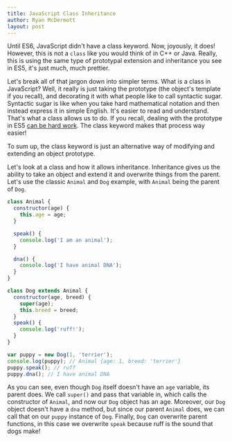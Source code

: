 ```yaml
---
title: JavaScript Class Inheritance
author: Ryan McDermott
layout: post
---
```

Until ES6, JavaScript didn't have a class keyword. Now, joyously, it does! However, this is not a `class` like you would think of in C++ or Java. Really, this is using the same type of prototypal extension and inheritance you see in ES5, it's just much, much prettier.

Let's break all of that jargon down into simpler terms. What is a class in JavaScript? Well, it really is just taking the prototype (the object's template if you recall), and decorating it with what people like to call syntactic sugar. Syntactic sugar is like when you take hard mathematical notation and then instead express it in simple English. It's easier to read and understand. That's what a class allows us to do. If you recall, dealing with the prototype in ES5 [can be hard work](http://ryansworks.com/javascript-prototypal-inheritance/). The class keyword makes that process way easier!

To sum up, the class keyword is just an alternative way of modifying and extending an object prototype.

Let's look at a class and how it allows inheritance. Inheritance gives us the ability to take an object and extend it and overwrite things from the parent. Let's use the classic `Animal` and `Dog` example, with `Animal` being the parent of `Dog`.

```js
class Animal {
  constructor(age) {
    this.age = age;
  }

  speak() {
    console.log('I am an animal');
  }

  dna() {
    console.log('I have animal DNA');
  }
}

class Dog extends Animal {
  constructor(age, breed) {
    super(age);
    this.breed = breed;
  }
  speak() {
    console.log('ruff!');
  }
}

var puppy = new Dog(1, 'terrier');
console.log(puppy); // Animal {age: 1, breed: 'terrier'}
puppy.speak(); // ruff
puppy.dna(); // I have animal DNA
```

As you can see, even though `Dog` itself doesn't have an `age` variable, its parent does. We call `super()` and pass that variable in, which calls the constructor of `Animal`, and now our `Dog` object has an age. Moreover, our `Dog` object doesn't have a `dna` method, but since our parent `Animal` does, we can call that on our `puppy` instance of `Dog`. Finally, `Dog` can overwrite parent functions, in this case we overwrite `speak` because ruff is the sound that dogs make!
